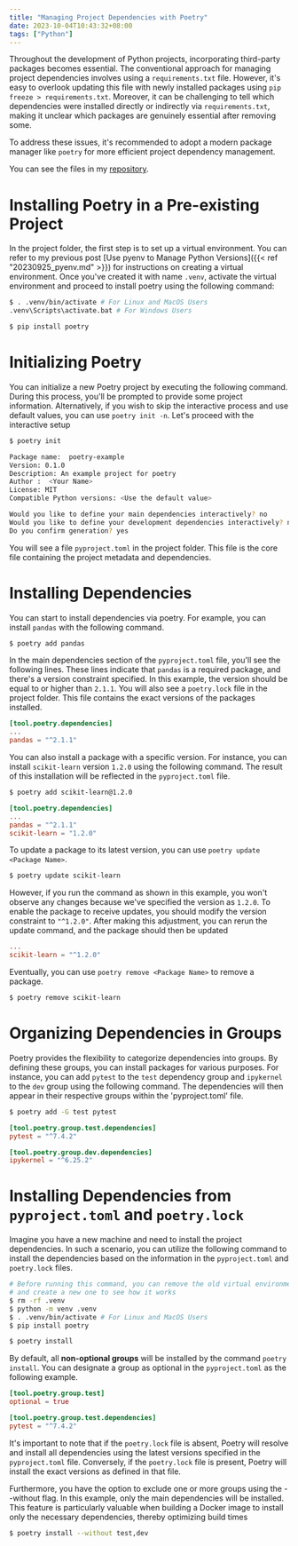```yaml
---
title: "Managing Project Dependencies with Poetry"
date: 2023-10-04T10:43:32+08:00
tags: ["Python"]
---
```


Throughout the development of Python projects, incorporating third-party packages becomes essential. The conventional approach for managing project dependencies involves using a `requirements.txt` file. However, it's easy to overlook updating this file with newly installed packages using `pip freeze > requirements.txt`. Moreover, it can be challenging to tell which dependencies were installed directly or indirectly via `requirements.txt`, making it unclear which packages are genuinely essential after removing some.

To address these issues, it's recommended to adopt a modern package manager like `poetry` for more efficient project dependency management.
<!--more-->

You can see the files in my [repository](https://github.com/slchangtw/blog_examples/tree/main/managing_project_dependencies_with_poetry).

# Installing Poetry in a Pre-existing Project

In the project folder, the first step is to set up a virtual environment. You can refer to my previous post [Use pyenv to Manage Python Versions]({{< ref "20230925_pyenv.md" >}}) for instructions on creating a virtual environment. Once you've created it with name `.venv`, activate the virtual environment and proceed to install poetry using the following command:

```bash
$ . .venv/bin/activate # For Linux and MacOS Users
.venv\Scripts\activate.bat # For Windows Users

$ pip install poetry
```

# Initializing Poetry

You can initialize a new Poetry project by executing the following command. During this process, you'll be prompted to provide some project information. Alternatively, if you wish to skip the interactive process and use default values, you can use `poetry init -n`. Let's proceed with the interactive setup

```bash
$ poetry init

Package name:  poetry-example
Version: 0.1.0
Description: An example project for poetry
Author :  <Your Name>
License: MIT
Compatible Python versions: <Use the default value>

Would you like to define your main dependencies interactively? no
Would you like to define your development dependencies interactively? no
Do you confirm generation? yes
```

You will see a file `pyproject.toml`  in the project folder. This file is the core file containing the project metadata and dependencies. 

# Installing Dependencies

You can start to install dependencies via poetry. For example, you can install `pandas` with the following command. 

```bash
$ poetry add pandas
```

In the main dependencies section of the `pyproject.toml` file, you'll see the following lines. These lines indicate that `pandas` is a required package, and there's a version constraint specified. In this example, the version should be equal to or higher than `2.1.1`. You will also see a `poetry.lock` file in the project folder. This file contains the exact versions of the packages installed. 

```toml
[tool.poetry.dependencies]
...
pandas = "^2.1.1"
```

You can also install a package with a specific version. For instance, you can install `scikit-learn` version `1.2.0` using the following command. The result of this installation will be reflected in the `pyproject.toml` file.

```bash
$ poetry add scikit-learn@1.2.0
```

```toml
[tool.poetry.dependencies]
...
pandas = "^2.1.1"
scikit-learn = "1.2.0"
```

To update a package to its latest version, you can use `poetry update <Package Name>`. 

```bash
$ poetry update scikit-learn
```

However, if you run the command as shown in this example, you won't observe any changes because we've specified the version as `1.2.0`. To enable the package to receive updates, you should modify the version constraint to `"^1.2.0"`. After making this adjustment, you can rerun the update command, and the package should then be updated

```toml
...
scikit-learn = "^1.2.0"
```

Eventually, you can use `poetry remove <Package Name>` to remove a package.

```bash
$ poetry remove scikit-learn 
```

# Organizing Dependencies in Groups

Poetry provides the flexibility to categorize dependencies into groups. By defining these groups, you can install packages for various purposes. For instance, you can add `pytest` to the `test` dependency group and `ipykernel` to the `dev` group using the following command. The dependencies will then appear in their respective groups within the 'pyproject.toml' file.

```bash 
$ poetry add -G test pytest
```

```toml
[tool.poetry.group.test.dependencies]
pytest = "^7.4.2"

[tool.poetry.group.dev.dependencies]
ipykernel = "^6.25.2"
```


# Installing Dependencies from `pyproject.toml` and `poetry.lock`

Imagine you have a new machine and need to install the project dependencies. In such a scenario, you can utilize the following command to install the dependencies based on the information in the `pyproject.toml` and `poetry.lock` files. 

```bash
# Before running this command, you can remove the old virtual environment 
# and create a new one to see how it works
$ rm -rf .venv
$ python -m venv .venv
$ . .venv/bin/activate # For Linux and MacOS Users
$ pip install poetry

$ poetry install
```

By default, all **non-optional groups** will be installed by the command `poetry install`. You can designate a group as optional in the `pyproject.toml` as the following example.

```toml
[tool.poetry.group.test]
optional = true

[tool.poetry.group.test.dependencies]
pytest = "^7.4.2"
```

It's important to note that if the `poetry.lock` file is absent, Poetry will resolve and install all dependencies using the latest versions specified in the `pyproject.toml` file. Conversely, if the `poetry.lock` file is present, Poetry will install the exact versions as defined in that file.

Furthermore, you have the option to exclude one or more groups using the --without flag. In this example, only the main dependencies will be installed. This feature is particularly valuable when building a Docker image to install only the necessary dependencies, thereby optimizing build times

```bash
$ poetry install --without test,dev
```
